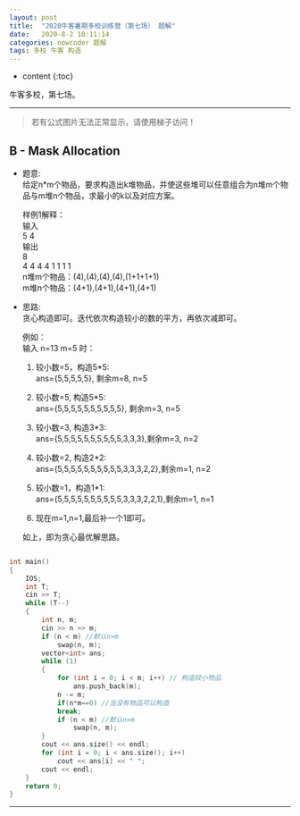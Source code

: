 ```yaml
---
layout: post
title:  "2020牛客暑期多校训练营（第七场） 题解"
date:   2020-8-2 10:11:14
categories: nowcoder 题解
tags: 多校 牛客 构造
---
```


* content
{:toc}

牛客多校，第七场。



---

> 若有公式图片无法正常显示，请使用梯子访问！


## B - Mask Allocation


* 题意:  
  给定n*m个物品，要求构造出k堆物品，并使这些堆可以任意组合为n堆m个物品与m堆n个物品，求最小的k以及对应方案。  

  样例1解释：  
  输入  
  5 4  
  输出  
  8  
  4 4 4 4 1 1 1 1  
  n堆m个物品：(4),(4),(4),(4),(1+1+1+1)  
  m堆n个物品：(4+1),(4+1),(4+1),(4+1)

* 思路:  
  贪心构造即可。迭代依次构造较小的数的平方，再依次减即可。  

  例如：  
  输入 n=13 m=5 时：  
  
  1. 较小数=5，构造5*5:  
  ans={5,5,5,5,5}, 剩余m=8, n=5  
  
  2. 较小数=5, 构造5*5:  
  ans={5,5,5,5,5,5,5,5,5,5}, 剩余m=3, n=5  
  
  3. 较小数=3, 构造3*3:  
  ans={5,5,5,5,5,5,5,5,5,5,3,3,3},剩余m=3, n=2  
  
  4. 较小数=2, 构造2*2:  
  ans={5,5,5,5,5,5,5,5,5,5,3,3,3,2,2},剩余m=1, n=2  
  
  5. 较小数=1，构造1*1:  
  ans={5,5,5,5,5,5,5,5,5,5,3,3,3,2,2,1},剩余m=1, n=1  
  
  6. 现在m=1,n=1,最后补一个1即可。  
  
  如上，即为贪心最优解思路。

```c++

int main()
{
    IOS;
    int T;
    cin >> T;
    while (T--)
    {
        int n, m;
        cin >> n >> m;
        if (n < m) //默认n>m
            swap(n, m);
        vector<int> ans;
        while (1)
        {
            for (int i = 0; i < m; i++) // 构造较小物品
                ans.push_back(m);
            n -= m; 
            if(n*m==0) //当没有物品可以构造
            break;
            if (n < m) //默认n>m
                swap(n, m);
        }
        cout << ans.size() << endl;
        for (int i = 0; i < ans.size(); i++)
            cout << ans[i] << " ";
        cout << endl;
    }
    return 0;
}

```

---
